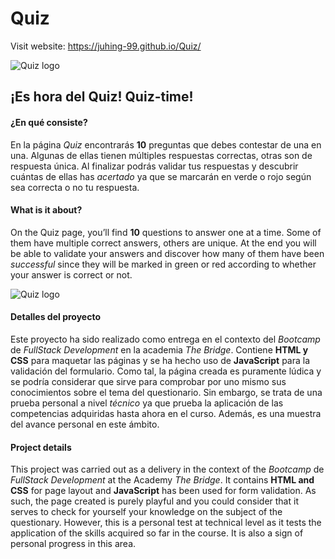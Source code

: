 # Quiz

Visit website:  https://juhing-99.github.io/Quiz/




![Quiz logo](https://github.com/JUHING-99/Quiz/blob/main/assets/readme1.gif)
## ¡Es hora del Quiz! Quiz-time!
#### ¿En qué consiste? 
En la página _Quiz_ encontrarás **10** preguntas que debes contestar de una en una. Algunas de ellas tienen múltiples respuestas correctas, otras son de respuesta única. Al finalizar podrás validar tus respuestas y descubrir cuántas de ellas has _acertado_ ya que se marcarán en verde o rojo según sea correcta o no tu respuesta.

#### What is it about?
On the Quiz page, you’ll find **10** questions to answer one at a time. Some of them have multiple correct answers, others are unique. At the end you will be able to validate your answers and discover how many of them have been _successful_ since they will be marked in green or red according to whether your answer is correct or not.

![Quiz logo](https://github.com/JUHING-99/Quiz/blob/main/assets/readme3.gif)

#### Detalles del proyecto
Este proyecto ha sido realizado como entrega en el contexto del _Bootcamp_ de _FullStack Development_ en la academia _The Bridge_. Contiene **HTML y CSS** para maquetar las páginas y se ha hecho uso de **JavaScript** para la validación del formulario. Como tal, la página creada es puramente lúdica y se podría considerar que sirve para comprobar por uno mismo sus conocimientos sobre el tema del questionario. Sin embargo, se trata de una prueba personal a nivel _técnico_ ya que prueba la aplicación de las competencias adquiridas hasta ahora en el curso. Además, es una muestra del avance personal en este ámbito.

#### Project details
This project was carried out as a delivery in the context of the _Bootcamp_ de _FullStack Development_ at the Academy _The Bridge_. It contains **HTML and CSS** for page layout and **JavaScript** has been used for form validation. As such, the page created is purely playful and you could consider that it serves to check for yourself your knowledge on the subject of the questionary. However, this is a personal test at technical level as it tests the application of the skills acquired so far in the course. It is also a sign of personal progress in this area.

